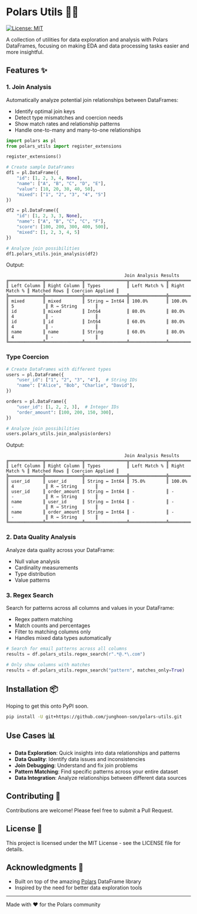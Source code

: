# Polars Utils 🐻‍❄️

[![License: MIT](https://img.shields.io/badge/License-MIT-yellow.svg)](https://opensource.org/licenses/MIT)

A collection of utilities for data exploration and analysis with Polars DataFrames, focusing on making EDA and data processing tasks easier and more insightful.

## Features ✨

### 1. Join Analysis
Automatically analyze potential join relationships between DataFrames:
- Identify optimal join keys
- Detect type mismatches and coercion needs
- Show match rates and relationship patterns
- Handle one-to-many and many-to-one relationships

```python
import polars as pl
from polars_utils import register_extensions

register_extensions()

# Create sample DataFrames
df1 = pl.DataFrame({
    "id": [1, 2, 3, 4, None],
    "name": ["A", "B", "C", "D", "E"],
    "value": [10, 20, 30, 40, 50],
    "mixed": ["1", "2", "3", "4", "5"]
})

df2 = pl.DataFrame({
    "id": [1, 2, 3, 3, None],
    "name": ["A", "B", "C", "C", "F"],
    "score": [100, 200, 300, 400, 500],
    "mixed": [1, 2, 3, 4, 5]
})

# Analyze join possibilities
df1.polars_utils.join_analysis(df2)
```

Output:
```
                                             Join Analysis Results                                              
╔═════════════╦══════════════╦════════════════╦══════════════╦═══════════════╦══════════════╦══════════════════╗
║ Left Column ║ Right Column ║ Types          ║ Left Match % ║ Right Match % ║ Matched Rows ║ Coercion Applied ║
╠═════════════╬══════════════╬════════════════╬══════════════╬═══════════════╬══════════════╬══════════════════╣
║ mixed       ║ mixed        ║ String ↔ Int64 ║ 100.0%       ║ 100.0%        ║ 5            ║ R → String       ║
║ id          ║ mixed        ║ Int64          ║ 80.0%        ║ 80.0%         ║ 4            ║ -                ║
║ id          ║ id           ║ Int64          ║ 60.0%        ║ 80.0%         ║ 4            ║ -                ║
║ name        ║ name         ║ String         ║ 60.0%        ║ 80.0%         ║ 4            ║ -                ║
╚═════════════╩══════════════╩════════════════╩══════════════╩═══════════════╩══════════════╩══════════════════╝
```


### Type Coercion

```python
# Create DataFrames with different types
users = pl.DataFrame({
    "user_id": ["1", "2", "3", "4"],  # String IDs
    "name": ["Alice", "Bob", "Charlie", "David"],
})

orders = pl.DataFrame({
    "user_id": [1, 2, 2, 3],  # Integer IDs
    "order_amount": [100, 200, 150, 300],
})

# Analyze join possibilities
users.polars_utils.join_analysis(orders)
```

Output:
```
                                             Join Analysis Results                                              
╔═════════════╦══════════════╦════════════════╦══════════════╦═══════════════╦══════════════╦══════════════════╗
║ Left Column ║ Right Column ║ Types          ║ Left Match % ║ Right Match % ║ Matched Rows ║ Coercion Applied ║
╠═════════════╬══════════════╬════════════════╬══════════════╬═══════════════╬══════════════╬══════════════════╣
║ user_id     ║ user_id      ║ String ↔ Int64 ║ 75.0%        ║ 100.0%        ║ 4            ║ R → String       ║
║ user_id     ║ order_amount ║ String ↔ Int64 ║ -            ║ -             ║ -            ║ R → String       ║
║ name        ║ user_id      ║ String ↔ Int64 ║ -            ║ -             ║ -            ║ R → String       ║
║ name        ║ order_amount ║ String ↔ Int64 ║ -            ║ -             ║ -            ║ R → String       ║
╚═════════════╩══════════════╩════════════════╩══════════════╩═══════════════╩══════════════╩══════════════════╝
```


### 2. Data Quality Analysis
Analyze data quality across your DataFrame:
- Null value analysis
- Cardinality measurements
- Type distribution
- Value patterns


### 3. Regex Search
Search for patterns across all columns and values in your DataFrame:
- Regex pattern matching
- Match counts and percentages
- Filter to matching columns only
- Handles mixed data types automatically

```python
# Search for email patterns across all columns
results = df.polars_utils.regex_search(r".*@.*\.com")

# Only show columns with matches
results = df.polars_utils.regex_search("pattern", matches_only=True)
```

## Installation 📦

Hoping to get this onto PyPI soon.

```bash
pip install -U git+https://github.com/junghoon-son/polars-utils.git
```

## Use Cases 📊

- **Data Exploration**: Quick insights into data relationships and patterns
- **Data Quality**: Identify data issues and inconsistencies
- **Join Debugging**: Understand and fix join problems
- **Pattern Matching**: Find specific patterns across your entire dataset
- **Data Integration**: Analyze relationships between different data sources

## Contributing 🤝

Contributions are welcome! Please feel free to submit a Pull Request.

## License 📄

This project is licensed under the MIT License - see the LICENSE file for details.

## Acknowledgments 🙏

- Built on top of the amazing [Polars](https://github.com/pola-rs/polars) DataFrame library
- Inspired by the need for better data exploration tools

---
Made with ❤️ for the Polars community

